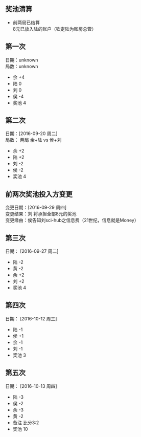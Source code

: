 ## 奖池清算
* 前两局已结算  
8元已放入陆的账户（钦定陆为账房总管）

## 第一次
日期：unknown  
局数：unknown   
* 余 +4
* 陆  0
* 刘  0
* 侯  -4
* 奖池 4

## 第二次
日期：[2016-09-20 周二]  
局数： 两局 余+陆 vs 侯+刘  
* 余 +2
* 陆  +2
* 刘  -2
* 侯  -2
* 奖池  4

## 前两次奖池投入方变更
变更日期：[2016-09-29 周四]  
变更结果：刘 将承担全部8元的奖池  
变更缘由：侯告知刘sci-hub之信息费（21世纪，信息就是Money）

## 第三次
日期： [2016-09-27 周二]
* 陆 -2
* 黄 -2
* 余 +2
* 刘 +2
* 奖池 4

## 第四次
日期：  [2016-10-12 周三]  
* 陆 -1  
* 侯 +1  
* 余 -1  
* 刘 -1  
* 奖池 3  

## 第五次
日期：   [2016-10-13 周四] 
* 陆 -3  
* 侯 -2  
* 余 -3  
* 黄 -2  
* 备注 比分3:2  
* 奖池 10  
